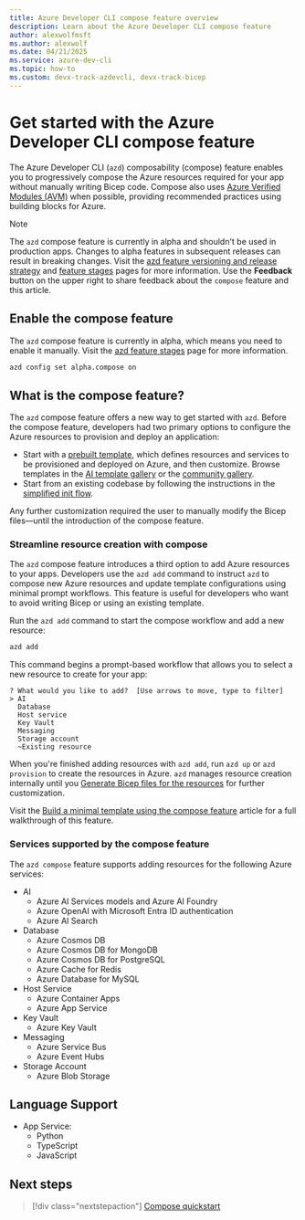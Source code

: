 ```yaml
---
title: Azure Developer CLI compose feature overview
description: Learn about the Azure Developer CLI compose feature
author: alexwolfmsft
ms.author: alexwolf
ms.date: 04/21/2025
ms.service: azure-dev-cli
ms.topic: how-to
ms.custom: devx-track-azdevcli, devx-track-bicep
---
```


# Get started with the Azure Developer CLI compose feature

The Azure Developer CLI (`azd`) composability (compose) feature enables you to progressively compose the Azure resources required for your app without manually writing Bicep code. Compose also uses [Azure Verified Modules (AVM)](https://aka.ms/avm) when possible, providing recommended practices using building blocks for Azure.

> [!NOTE]
> The `azd` compose feature is currently in alpha and shouldn't be used in production apps. Changes to alpha features in subsequent releases can result in breaking changes. Visit the [azd feature versioning and release strategy](/azure/developer/azure-developer-cli/feature-versioning) and [feature stages](https://github.com/Azure/azure-dev/blob/main/cli/azd/docs/feature-stages.md) pages for more information. Use the **Feedback** button on the upper right to share feedback about the `compose` feature and this article.

## Enable the compose feature

The `azd` compose feature is currently in alpha, which means you need to enable it manually. Visit the [azd feature stages](https://aka.ms/azd-feature-stages) page for more information.

```bash
azd config set alpha.compose on
```

## What is the compose feature?

The `azd` compose feature offers a new way to get started with `azd`. Before the compose feature, developers had two primary options to configure the Azure resources to provision and deploy an application:

- Start with a [prebuilt template](/azure/developer/azure-developer-cli/azd-templates), which defines resources and services to be provisioned and deployed on Azure, and then customize. Browse templates in the [AI template gallery](https://azure.github.io/ai-app-templates) or the [community gallery](https://azure.github.io/awesome-azd/).
- Start from an existing codebase by following the instructions in the [simplified init flow](/azure/developer/azure-developer-cli/start-with-app-code).

Any further customization required the user to manually modify the Bicep files—until the introduction of the compose feature.

### Streamline resource creation with compose

The `azd` compose feature introduces a third option to add Azure resources to your apps. Developers use the `azd add` command to instruct `azd` to compose new Azure resources and update template configurations using minimal prompt workflows. This feature is useful for developers who want to avoid writing Bicep or using an existing template.

Run the `azd add` command to start the compose workflow and add a new resource:

```bash
azd add
```

This command begins a prompt-based workflow that allows you to select a new resource to create for your app:

```output
? What would you like to add?  [Use arrows to move, type to filter]
> AI
  Database
  Host service
  Key Vault
  Messaging
  Storage account
  ~Existing resource
```

When you're finished adding resources with `azd add`, run `azd up` or `azd provision` to create the resources in Azure. `azd` manages resource creation internally until you [Generate Bicep files for the resources](compose-generate.md) for further customization.

Visit the [Build a minimal template using the compose feature](compose-quickstart.md) article for a full walkthrough of this feature.

### Services supported by the compose feature

The `azd compose` feature supports adding resources for the following Azure services:

- AI
  - Azure AI Services models and Azure AI Foundry
  - Azure OpenAI with Microsoft Entra ID authentication
  - Azure AI Search
- Database
  - Azure Cosmos DB
  - Azure Cosmos DB for MongoDB
  - Azure Cosmos DB for PostgreSQL
  - Azure Cache for Redis
  - Azure Database for MySQL
- Host Service
  - Azure Container Apps
  - Azure App Service
- Key Vault
  - Azure Key Vault
- Messaging
  - Azure Service Bus
  - Azure Event Hubs
- Storage Account
  - Azure Blob Storage

 ## Language Support
 - App Service:
   - Python
   - TypeScript
   - JavaScript

## Next steps

> [!div class="nextstepaction"]
> [Compose quickstart](compose-quickstart.md)
